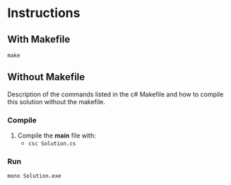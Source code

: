 # Instructions

## With Makefile

`make`

## Without Makefile

Description of the commands listed in the c# Makefile and how to compile this solution without the makefile.

### Compile

1. Compile the **main** file with:
   - `csc Solution.cs`

### Run

`mono Solution.exe`